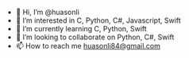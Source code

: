 - 👋 Hi, I’m @huasonli
- 👀 I’m interested in C, Python, C#, Javascript, Swift
- 🌱 I’m currently learning C, Python, Swift
- 💞️ I’m looking to collaborate on Python, C#, Swift
- 📫 How to reach me huasonli84@gmail.com

<!---
huasonli/huasonli is a ✨ special ✨ repository because its `README.md` (this file) appears on your GitHub profile.
You can click the Preview link to take a look at your changes.
--->
